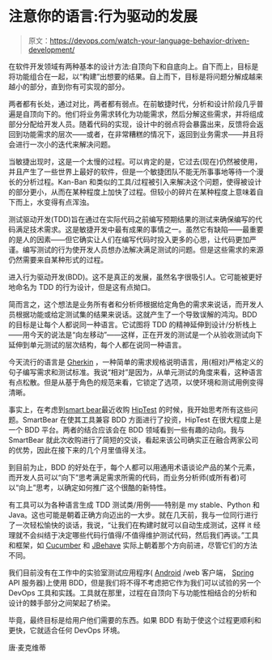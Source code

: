 # 注意你的语言:行为驱动的发展

> 原文：<https://devops.com/watch-your-language-behavior-driven-development/>

在软件开发领域有两种基本的设计方法:自顶向下和自底向上。自下而上，目标是将功能组合在一起，以“构建”出想要的结果。自上而下，目标是将问题分解成越来越小的部分，直到你有可实现的部分。

两者都有长处，通过对比，两者都有弱点。在前敏捷时代，分析和设计阶段几乎普遍是自顶向下的。他们将业务需求转化为功能需求，然后分解这些需求，并将组成部分分配给开发人员。随着代码的实现，设计中的弱点将会暴露出来，反馈将会返回到功能需求的层次——或者，在非常糟糕的情况下，返回到业务需求——并且将会进行一次小的迭代来解决问题。

当敏捷出现时，这是一个太慢的过程。可以肯定的是，它过去(现在)仍然被使用，并且产生了一些世界上最好的软件，但是一个敏捷团队不能无所事事地等待一个漫长的分析过程。Kan-Ban 和类似的工具/过程被引入来解决这个问题，使得被设计的部分更小，从而在某种程度上加快了过程。但较小的碎片在某种程度上意味着自下而上，水变得有点浑浊。

测试驱动开发(TDD)旨在通过在实际代码之前编写预期结果的测试来确保编写的代码满足技术需求。这是敏捷开发中最有成果的事情之一。虽然它有缺陷——最重要的是人的因素——但它确实让人们在编写代码时投入更多的心思，让代码更加严谨。编写测试的行为使开发人员想办法解决满足测试的问题。但是这些需求的来源仍然需要来自某种形式的过程。

进入行为驱动开发(BDD)。这不是真正的发展，虽然名字很吸引人。它可能被更好地命名为 TDD 的行为设计，但是这有点拗口。

简而言之，这个想法是业务所有者和分析师根据给定角色的需求来说话，而开发人员根据功能或给定测试集的结果来说话。这就产生了一个导致误解的鸿沟。BDD 的目标是让每个人都说同一种语言。它试图将 TDD 的精神延伸到设计/分析栈上——用今天的说法是“向左移动”——这样，正在开发的测试是一个从验收测试向下延伸到单元测试的层次结构，每个人都在说同一种语言。

今天流行的语言是 [Gherkin](http://toolsqa.com/cucumber/gherkin/) ，一种简单的需求规格说明语言，用(相对)严格定义的句子编写需求和测试标准。我说“相对”是因为，从单元测试的角度来看，这种语言有点松散。但是从基于角色的规范来看，它锁定了选项，以使环境和测试用例变得清晰。

事实上，在考虑到[smart bear](https://smartbear.com/)最近收购 [HipTest](https://hiptest.com/) 的时候，我开始思考所有这些问题。SmartBear 在使其工具兼容 BDD 方面进行了投资，HipTest 在很大程度上是一个 BDD 平台。两者的结合应该会在 BDD 领域看到一些有趣的动向。我与 SmartBear 就此次收购进行了简短的交谈，看起来该公司确实正在融合两家公司的优势，因此在接下来的几个月里值得关注。

到目前为止，BDD 的好处在于，每个人都可以用通用术语谈论产品的某个元素，而开发人员可以“向下”思考满足需求所需的代码，而业务分析师(或所有者)可以“向上”思考，以确定如何推广这个很酷的新特性。

有工具可以为各种语言生成 TDD 测试类/用例——特别是 my stable、Python 和 Java。这也可能是朝着正确方向迈出的一大步。就在几天前，我与一位同行进行了一次轻松愉快的谈话，我说，“让我们在构建时就可以自动生成测试，这样 it 经理就不会纠结于决定哪些代码行值得/不值得维护测试代码，然后我们再谈。”工具和框架，如 [Cucumber](https://cucumber.io/) 和 [JBehave](http://jbehave.org/) 实际上朝着那个方向前进，尽管它们的方法不同。

我们目前没有在工作中的实验室测试应用程序( [Android](https://developer.android.com/) /web 客户端， [Spring](https://spring.io/) API 服务器)上使用 BDD，但是我们将不得不考虑把它作为我们可以试验的另一个 DevOps 工具和实践。工具就在那里，过程在自顶向下与功能性相结合的分析和设计的棘手部分之间架起了桥梁。

毕竟，最终目标是给用户他们需要的东西。如果 BDD 有助于使这个过程更顺利和更快，它就适合任何 DevOps 环境。

唐·麦克维蒂